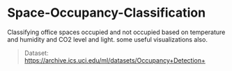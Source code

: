 # Space-Occupancy-Classification

Classifying office spaces occupied and not occupied based on temperature and humidity and CO2 level and light.
some useful visualizations also.

> Dataset: https://archive.ics.uci.edu/ml/datasets/Occupancy+Detection+
